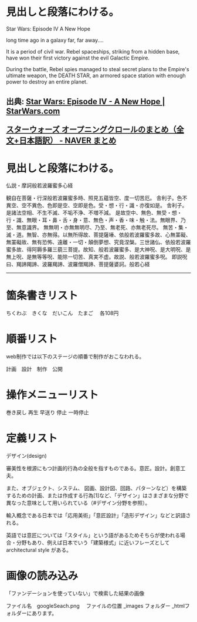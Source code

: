 
# 見出しと段落にわける。

Star Wars: Episode IV
A New Hope

long time ago in a galaxy far, far away....

It is a period of civil war. Rebel spaceships, striking from a hidden base, have won their first victory against the evil Galactic Empire.

During the battle, Rebel spies managed to steal secret plans to the Empire's ultimate weapon, the DEATH STAR, an armored space station with enough power to destroy an entire planet.


出典: <a href="https://www.starwars.com/films/star-wars-episode-iv-a-new-hope">Star Wars: Episode IV - A New Hope | StarWars.com</a></p>
<a href="https://matome.naver.jp/odai/2139843997406549301">スターウォーズ オープニングクロールのまとめ（全文+日本語訳） - NAVER まとめ</a></p>
----

# 見出しと段落にわける。

仏説・摩訶般若波羅蜜多心経

観自在菩薩・行深般若波羅蜜多時、照見五蘊皆空、度一切苦厄。
舎利子。色不異空、空不異色、色即是空、空即是色。受・想・行・識・亦復如是。
舎利子。是諸法空相、不生不滅、不垢不浄、不増不減。
是故空中、無色、無受・想・行・識、無眼・耳・鼻・舌・身・意、無色・声・香・味・触・法。無眼界、乃至、無意識界。
無無明・亦無無明尽、乃至、無老死、亦無老死尽。
無苦・集・滅・道。無智、亦無得。以無所得故、菩提薩埵、依般若波羅蜜多故、心無罣礙、無罣礙故、無有恐怖、遠離・一切・顛倒夢想、究竟涅槃。三世諸仏、依般若波羅蜜多故、得阿耨多羅三藐三菩提。故知、般若波羅蜜多、是大神呪、是大明呪、是無上呪、是無等等呪、能除一切苦、真実不虚。故説、般若波羅蜜多呪。 即説呪曰、羯諦羯諦、波羅羯諦、波羅僧羯諦、菩提薩婆訶。般若心経

----


# 箇条書きリスト

ちくわぶ　きくな　だいこん　たまご　
各108円

# 順番リスト
web制作では以下のステージの順番で制作がおこなわれる。

計画　設計　制作　公開

# 操作メニューリスト

巻き戻し 再生 早送り 停止 一時停止　

# 定義リスト

デザイン(design)

審美性を根源にもつ計画的行為の全般を指すものである。意匠。設計。創意工夫。

また、オブジェクト、システム、 図画、設計図、回路、パターンなど）を構築するための計画、または作成する行為[1]など、「デザイン」はさまざまな分野で異なった意味として用いられている（#デザイン分野を参照）。

輸入概念である日本では「応用美術」「意匠設計」「造形デザイン」などと訳語される。

英語では意匠については「スタイル」という語があるためそちらが使われる場合・分野もあり、例えば日本でいう「建築様式」に近いフレーズとして architectural style がある。

# 画像の読み込み

「ファンデーションを使っていない」で検索した結果の画像

ファイル名　googleSeach.png　
ファイルの位置
_images フォルダー _htmlフォルダーにあります。
